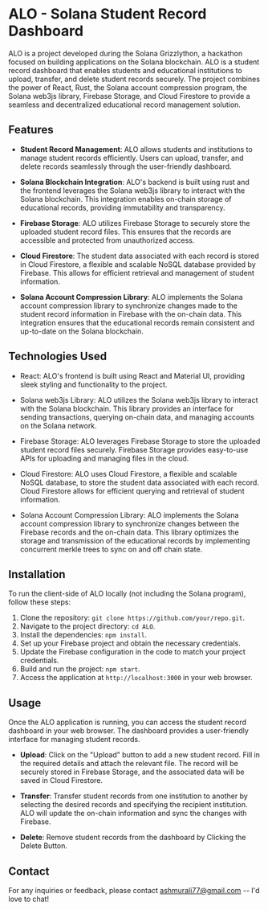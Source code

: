 # ALO - Solana Student Record Dashboard

ALO is a project developed during the Solana Grizzlython, a hackathon focused on building applications on the Solana blockchain. ALO is a student record dashboard that enables students and educational institutions to upload, transfer, and delete student records securely. The project combines the power of React, Rust, the Solana account compression program, the Solana web3js library, Firebase Storage, and Cloud Firestore to provide a seamless and decentralized educational record management solution.

## Features

- **Student Record Management**: ALO allows students and institutions to manage student records efficiently. Users can upload, transfer, and delete records seamlessly through the user-friendly dashboard.

- **Solana Blockchain Integration**: ALO's backend is built using rust and the frontend leverages the Solana web3js library to interact with the Solana blockchain. This integration enables on-chain storage of educational records, providing immutability and transparency.

- **Firebase Storage**: ALO utilizes Firebase Storage to securely store the uploaded student record files. This ensures that the records are accessible and protected from unauthorized access.

- **Cloud Firestore**: The student data associated with each record is stored in Cloud Firestore, a flexible and scalable NoSQL database provided by Firebase. This allows for efficient retrieval and management of student information.

- **Solana Account Compression Library**: ALO implements the Solana account compression library to synchronize changes made to the student record information in Firebase with the on-chain data. This integration ensures that the educational records remain consistent and up-to-date on the Solana blockchain.

## Technologies Used

- React: ALO's frontend is built using React and Material UI, providing sleek styling and functionality to the project.

- Solana web3js Library: ALO utilizes the Solana web3js library to interact with the Solana blockchain. This library provides an interface for sending transactions, querying on-chain data, and managing accounts on the Solana network.

- Firebase Storage: ALO leverages Firebase Storage to store the uploaded student record files securely. Firebase Storage provides easy-to-use APIs for uploading and managing files in the cloud.

- Cloud Firestore: ALO uses Cloud Firestore, a flexible and scalable NoSQL database, to store the student data associated with each record. Cloud Firestore allows for efficient querying and retrieval of student information.

- Solana Account Compression Library: ALO implements the Solana account compression library to synchronize changes between the Firebase records and the on-chain data. This library optimizes the storage and transmission of the educational records by implementing concurrent merkle trees to sync on and off chain state. 

## Installation

To run the client-side of ALO locally (not including the Solana program), follow these steps:

1. Clone the repository: `git clone https://github.com/your/repo.git`.
2. Navigate to the project directory: `cd ALO`.
3. Install the dependencies: `npm install`.
4. Set up your Firebase project and obtain the necessary credentials.
5. Update the Firebase configuration in the code to match your project credentials.
6. Build and run the project: `npm start`.
7. Access the application at `http://localhost:3000` in your web browser.


## Usage

Once the ALO application is running, you can access the student record dashboard in your web browser. The dashboard provides a user-friendly interface for managing student records.

- **Upload**: Click on the "Upload" button to add a new student record. Fill in the required details and attach the relevant file. The record will be securely stored in Firebase Storage, and the associated data will be saved in Cloud Firestore.

- **Transfer**: Transfer student records from one institution to another by selecting the desired records and specifying the recipient institution. ALO will update the on-chain information and sync the changes with Firebase.

- **Delete**: Remove student records from the dashboard by Clicking the Delete Button. 

## Contact

For any inquiries or feedback, please contact ashmurali77@gmail.com -- I'd love to chat!
